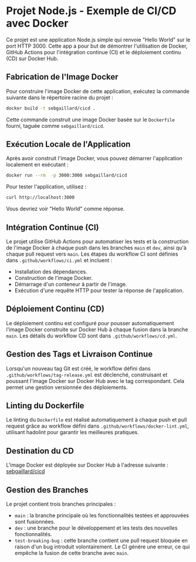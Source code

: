 # Projet Node.js - Exemple de CI/CD avec Docker

Ce projet est une application Node.js simple qui renvoie "Hello World" sur le port HTTP 3000. Cette app a pour but de démontrer l'utilisation de Docker, GitHub Actions pour l'intégration continue (CI) et le déploiement continu (CD) sur Docker Hub.

## Fabrication de l'Image Docker

Pour construire l'image Docker de cette application, exécutez la commande suivante dans le répertoire racine du projet :

```bash
docker build -t sebgaillard/cicd .
```

Cette commande construit une image Docker basée sur le `Dockerfile` fourni, taguée comme `sebgaillard/cicd`.

## Exécution Locale de l'Application

Après avoir construit l'image Docker, vous pouvez démarrer l'application localement en exécutant :

```bash
docker run --rm  -p 3000:3000 sebgaillard/cicd
```

Pour tester l'application, utilisez :

```bash
curl http://localhost:3000
```

Vous devriez voir "Hello World" comme réponse.

## Intégration Continue (CI)

Le projet utilise GitHub Actions pour automatiser les tests et la construction de l'image Docker à chaque push dans les branches `main` et `dev`, ainsi qu'à chaque pull request vers `main`. Les étapes du workflow CI sont définies dans `.github/workflows/ci.yml` et incluent :

- Installation des dépendances.
- Construction de l'image Docker.
- Démarrage d'un conteneur à partir de l'image.
- Exécution d'une requête HTTP pour tester la réponse de l'application.

## Déploiement Continu (CD)

Le déploiement continu est configuré pour pousser automatiquement l'image Docker construite sur Docker Hub à chaque fusion dans la branche `main`. Les détails du workflow CD sont dans `.github/workflows/cd.yml`.

## Gestion des Tags et Livraison Continue

Lorsqu'un nouveau tag Git est créé, le workflow défini dans `.github/workflows/tag-release.yml` est déclenché, construisant et poussant l'image Docker sur Docker Hub avec le tag correspondant. Cela permet une gestion versionnée des déploiements.

## Linting du Dockerfile

Le linting du `Dockerfile` est réalisé automatiquement à chaque push et pull request grâce au workflow défini dans `.github/workflows/docker-lint.yml`, utilisant hadolint pour garantir les meilleures pratiques.

## Destination du CD

L'image Docker est déployée sur Docker Hub à l'adresse suivante : [sebgaillard/cicd](https://hub.docker.com/r/sebgaillard/cicd/)

## Gestion des Branches

Le projet contient trois branches principales :

-   `main` : la branche principale où les fonctionnalités testées et approuvées sont fusionnées.
-   `dev` : une branche pour le développement et les tests des nouvelles fonctionnalités.
-   `test-breaking-bug` : cette branche contient une pull request bloquée en raison d'un bug introduit volontairement. Le CI génère une erreur, ce qui empêche la fusion de cette branche avec `main`.
